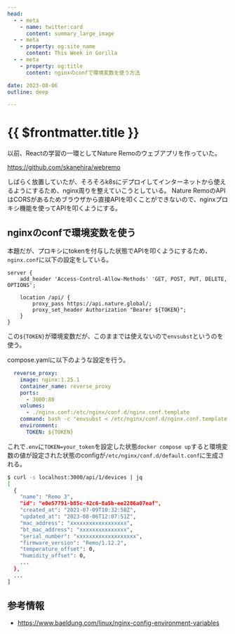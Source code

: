```yaml
---
head:
  - - meta
    - name: twitter:card
      content: summary_large_image
  - - meta
    - property: og:site_name
      content: This Week in Gorilla
  - - meta
    - property: og:title
      content: nginxのconfで環境変数を使う方法

date: 2023-08-06
outline: deep

---
```


# {{ $frontmatter.title }}

以前、Reactの学習の一環としてNature Remoのウェブアプリを作っていた。

https://github.com/skanehira/webremo

しばらく放置していたが、そろそろk8sにデプロイしてインターネットから使えるようにするため、nginx周りを整えていこうとしている。
Nature RemoのAPIはCORSがあるためブラウザから直接APIを叩くことができないので、nginxプロキシ機能を使ってAPIを叩くようにする。

## nginxのconfで環境変数を使う

本題だが、プロキシにtokenを付与した状態でAPIを叩くようにするため、`nginx.conf`に以下の設定をしている。

```
server {
	add_header 'Access-Control-Allow-Methods' 'GET, POST, PUT, DELETE, OPTIONS';

	location /api/ {
		proxy_pass https://api.nature.global/;
		proxy_set_header Authorization "Bearer ${TOKEN}";
	}
}
```

この`${TOKEN}`が環境変数だが、このままでは使えないので`envsubst`というのを使う。

compose.yamlに以下のような設定を行う。

```yaml
  reverse_proxy:
    image: nginx:1.25.1
    container_name: reverse_proxy
    ports:
      - 3000:80
    volumes:
      - ./nginx.conf:/etc/nginx/conf.d/nginx.conf.template
    command: bash -c "envsubst < /etc/nginx/conf.d/nginx.conf.template > /etc/nginx/conf.d/default.conf && nginx -g 'daemon off;'"
    environment:
      TOKEN: ${TOKEN}
```

これで`.env`に`TOKEN=your_token`を設定した状態`docker compose up`すると環境変数の値が設定された状態のconfigが`/etc/nginx/conf.d/default.conf`に生成される。

```sh
$ curl -s localhost:3000/api/1/devices | jq   
[
  {
    "name": "Remo 3",
    "id": "e0e57791-b85c-42c6-8a5b-ee2286a07eaf",
    "created_at": "2021-07-09T10:32:58Z",
    "updated_at": "2023-08-06T12:07:51Z",
    "mac_address": "xxxxxxxxxxxxxxxxxx",
    "bt_mac_address": "xxxxxxxxxxxxxxx",
    "serial_number": "xxxxxxxxxxxxxxxxxxx",
    "firmware_version": "Remo/1.12.2",
    "temperature_offset": 0,
    "humidity_offset": 0,
    ...
  },
  ...
]
```

## 参考情報
- https://www.baeldung.com/linux/nginx-config-environment-variables
